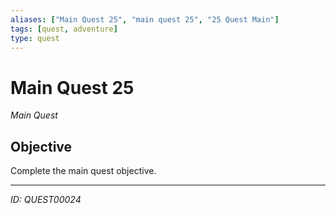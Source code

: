 ```yaml
---
aliases: ["Main Quest 25", "main quest 25", "25 Quest Main"]
tags: [quest, adventure]
type: quest
---
```


# Main Quest 25

*Main Quest*

## Objective
Complete the main quest objective.

---
*ID: QUEST00024*